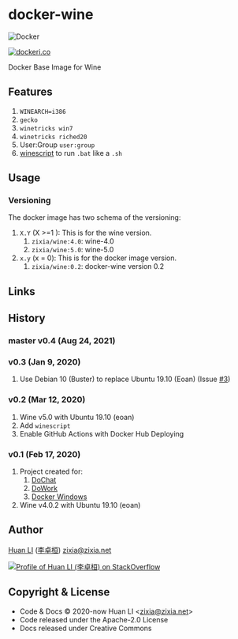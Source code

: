 # docker-wine

![Docker](https://github.com/huan/docker-wine/workflows/Docker/badge.svg)

[![dockeri.co](https://dockeri.co/image/zixia/wine)](https://hub.docker.com/r/zixia/wine/)

Docker Base Image for Wine

## Features

1. `WINEARCH=i386`
1. `gecko`
1. `winetricks win7`
1. `winetricks riched20`
1. User:Group `user:group`
1. [winescript](https://www.linux.org/threads/running-windows-batch-files-on-linux.11205/) to run `.bat` like a `.sh`

## Usage

### Versioning

The docker image has two schema of the versioning:

1. `X.Y` (X >=1 ): This is for the wine version.
    1. `zixia/wine:4.0`: wine-4.0
    1. `zixia/wine:5.0`: wine-5.0
1. `x.y` (x = 0): This is for the docker image version.
    1. `zixia/wine:0.2`: docker-wine version 0.2

## Links

## History

### master v0.4 (Aug 24, 2021)

### v0.3 (Jan 9, 2020)

1. Use Debian 10 (Buster) to replace Ubuntu 19.10 (Eoan) (Issue [#3](https://github.com/huan/docker-wine/issues/3))

### v0.2 (Mar 12, 2020)

1. Wine v5.0 with Ubuntu 19.10 (eoan)
1. Add `winescript`
1. Enable GitHub Actions with Docker Hub Deploying

### v0.1 (Feb 17, 2020)

1. Project created for:
    1. [DoChat](https://github.com/huan/docker-wechat)
    1. [DoWork](https://github.com/huan/docker-wxwork)
    1. [Docker Windows](https://github.com/huan/docker-windows)
1. Wine v4.0.2 with Ubuntu 19.10 (eoan)

## Author

[Huan LI](https://github.com/huan) ([李卓桓](http://linkedin.com/in/zixia)) zixia@zixia.net

[![Profile of Huan LI (李卓桓) on StackOverflow](https://stackexchange.com/users/flair/265499.png)](https://stackexchange.com/users/265499)

## Copyright & License

- Code & Docs © 2020-now Huan LI \<zixia@zixia.net\>
- Code released under the Apache-2.0 License
- Docs released under Creative Commons
